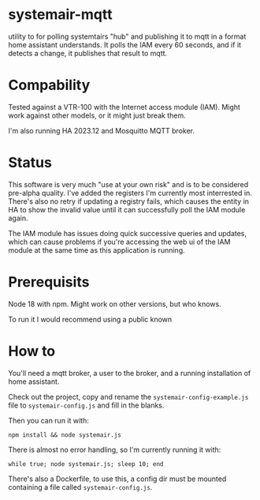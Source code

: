 # systemair-mqtt
utility to for polling systemtairs "hub" and publishing it to mqtt in a format home assistant understands. It polls the IAM every 60 seconds, and if it detects a change, it publishes that result to mqtt.

# Compability
Tested against a VTR-100 with the Internet access module (IAM). Might work against other models, or it might just break them.

I'm also running HA 2023.12 and Mosquitto MQTT broker.

# Status
This software is very much "use at your own risk" and is to be considered pre-alpha quality. I've added the registers I'm currently most interrested in. There's also no retry if updating a registry fails, which causes the entity in HA to show the invalid value until it can successfully poll the IAM module again.

The IAM module has issues doing quick successive queries and updates, which can cause problems if you're accessing the web ui of the IAM module at the same time as this application is running.

# Prerequisits
Node 18 with npm. Might work on other versions, but who knows.

To run it I would recommend using a public known

# How to
You'll need a mqtt broker, a user to the broker, and a running installation of home assistant. 

Check out the project, copy and rename the `systemair-config-example.js` file to `systemair-config.js` and fill in the blanks.

Then you can run it with:

`npm install && node systemair.js`

There is almost no error handling, so I'm currently running it with:

`while true; node systemair.js; sleep 10; end`

There's also a Dockerfile, to use this, a config dir must be mounted containing a file called `systemair-config.js`.
